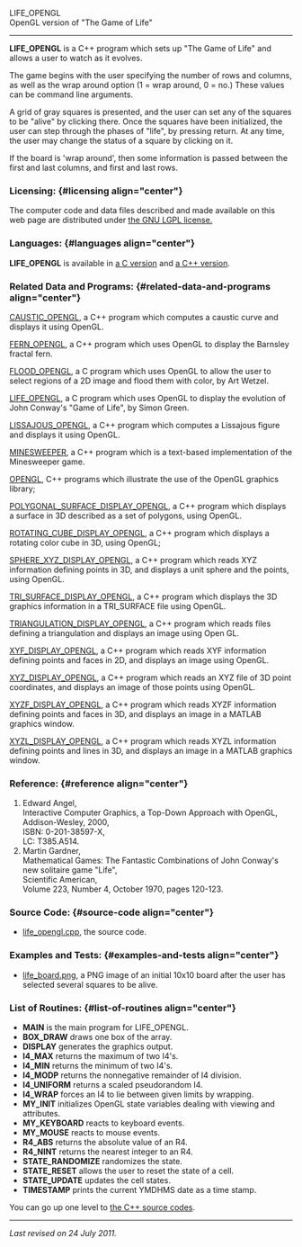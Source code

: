 LIFE\_OPENGL\
OpenGL version of "The Game of Life"

------------------------------------------------------------------------

**LIFE\_OPENGL** is a C++ program which sets up "The Game of Life" and
allows a user to watch as it evolves.

The game begins with the user specifying the number of rows and columns,
as well as the wrap around option (1 = wrap around, 0 = no.) These
values can be command line arguments.

A grid of gray squares is presented, and the user can set any of the
squares to be "alive" by clicking there. Once the squares have been
initialized, the user can step through the phases of "life", by pressing
return. At any time, the user may change the status of a square by
clicking on it.

If the board is 'wrap around', then some information is passed between
the first and last columns, and first and last rows.

### Licensing: {#licensing align="center"}

The computer code and data files described and made available on this
web page are distributed under [the GNU LGPL
license.](../../txt/gnu_lgpl.txt)

### Languages: {#languages align="center"}

**LIFE\_OPENGL** is available in [a C
version](../../c_src/life_opengl/life_opengl.md) and [a C++
version](../../master/life_opengl/life_opengl.md).

### Related Data and Programs: {#related-data-and-programs align="center"}

[CAUSTIC\_OPENGL](../../master/caustic_opengl/caustic_opengl.md), a
C++ program which computes a caustic curve and displays it using OpenGL.

[FERN\_OPENGL](../../master/fern_opengl/fern_opengl.md), a C++
program which uses OpenGL to display the Barnsley fractal fern.

[FLOOD\_OPENGL](../../c_src/flood_opengl/flood_opengl.md), a C program
which uses OpenGL to allow the user to select regions of a 2D image and
flood them with color, by Art Wetzel.

[LIFE\_OPENGL](../../c_src/life_opengl/life_opengl.md), a C program
which uses OpenGL to display the evolution of John Conway's "Game of
Life", by Simon Green.

[LISSAJOUS\_OPENGL](../../master/lissajous_opengl/lissajous_opengl.md),
a C++ program which computes a Lissajous figure and displays it using
OpenGL.

[MINESWEEPER](../../master/minesweeper/minesweeper.md), a C++ program
which is a text-based implementation of the Minesweeper game.

[OPENGL](../../master/opengl/opengl.md), C++ programs which
illustrate the use of the OpenGL graphics library;

[POLYGONAL\_SURFACE\_DISPLAY\_OPENGL](../../master/polygonal_surface_display_opengl/polygonal_surface_display_opengl.md),
a C++ program which displays a surface in 3D described as a set of
polygons, using OpenGL.

[ROTATING\_CUBE\_DISPLAY\_OPENGL](../../master/rotating_cube_display_opengl/rotating_cube_display_opengl.md),
a C++ program which displays a rotating color cube in 3D, using OpenGL;

[SPHERE\_XYZ\_DISPLAY\_OPENGL](../../master/sphere_xyz_display_opengl/sphere_xyz_display_opengl.md),
a C++ program which reads XYZ information defining points in 3D, and
displays a unit sphere and the points, using OpenGL.

[TRI\_SURFACE\_DISPLAY\_OPENGL](../../m_src/tri_surface_display_opengl/tri_surface_display_opengl.md),
a C++ program which displays the 3D graphics information in a
TRI\_SURFACE file using OpenGL.

[TRIANGULATION\_DISPLAY\_OPENGL](../../master/triangulation_display_opengl/triangulation_display_opengl.md),
a C++ program which reads files defining a triangulation and displays an
image using Open GL.

[XYF\_DISPLAY\_OPENGL](../../master/xyf_display_opengl/xyf_display_opengl.md),
a C++ program which reads XYF information defining points and faces in
2D, and displays an image using OpenGL.

[XYZ\_DISPLAY\_OPENGL](../../master/xyz_display_opengl/xyz_display_opengl.md),
a C++ program which reads an XYZ file of 3D point coordinates, and
displays an image of those points using OpenGL.

[XYZF\_DISPLAY\_OPENGL](../../master/xyzf_display_opengl/xyzf_display_opengl.md),
a C++ program which reads XYZF information defining points and faces in
3D, and displays an image in a MATLAB graphics window.

[XYZL\_DISPLAY\_OPENGL](../../master/xyzl_display_opengl/xyzl_display_opengl.md),
a C++ program which reads XYZL information defining points and lines in
3D, and displays an image in a MATLAB graphics window.

### Reference: {#reference align="center"}

1.  Edward Angel,\
    Interactive Computer Graphics, a Top-Down Approach with OpenGL,\
    Addison-Wesley, 2000,\
    ISBN: 0-201-38597-X,\
    LC: T385.A514.
2.  Martin Gardner,\
    Mathematical Games: The Fantastic Combinations of John Conway's new
    solitaire game "Life",\
    Scientific American,\
    Volume 223, Number 4, October 1970, pages 120-123.

### Source Code: {#source-code align="center"}

-   [life\_opengl.cpp](life_opengl.cpp), the source code.

### Examples and Tests: {#examples-and-tests align="center"}

-   [life\_board.png](life_board.png), a PNG image of an initial 10x10
    board after the user has selected several squares to be alive.

### List of Routines: {#list-of-routines align="center"}

-   **MAIN** is the main program for LIFE\_OPENGL.
-   **BOX\_DRAW** draws one box of the array.
-   **DISPLAY** generates the graphics output.
-   **I4\_MAX** returns the maximum of two I4's.
-   **I4\_MIN** returns the minimum of two I4's.
-   **I4\_MODP** returns the nonnegative remainder of I4 division.
-   **I4\_UNIFORM** returns a scaled pseudorandom I4.
-   **I4\_WRAP** forces an I4 to lie between given limits by wrapping.
-   **MY\_INIT** initializes OpenGL state variables dealing with viewing
    and attributes.
-   **MY\_KEYBOARD** reacts to keyboard events.
-   **MY\_MOUSE** reacts to mouse events.
-   **R4\_ABS** returns the absolute value of an R4.
-   **R4\_NINT** returns the nearest integer to an R4.
-   **STATE\_RANDOMIZE** randomizes the state.
-   **STATE\_RESET** allows the user to reset the state of a cell.
-   **STATE\_UPDATE** updates the cell states.
-   **TIMESTAMP** prints the current YMDHMS date as a time stamp.

You can go up one level to [the C++ source codes](../cpp_src.md).

------------------------------------------------------------------------

*Last revised on 24 July 2011.*
